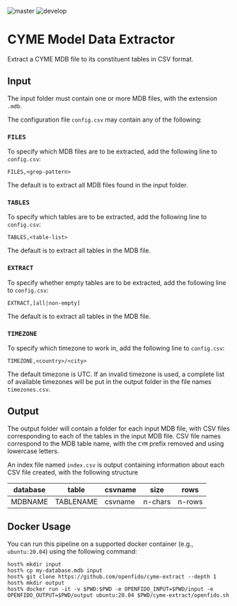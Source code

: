 ![master](https://github.com/openfido/cyme-extract/workflows/master/badge.svg) ![develop](https://github.com/openfido/cyme-extract/workflows/develop/badge.svg)

# CYME Model Data Extractor

Extract a CYME MDB file to its constituent tables in CSV format.

## Input

The input folder must contain one or more MDB files, with the extension `.mdb`.

The configuration file `config.csv` may contain any of the following:

### `FILES`

To specify which MDB files are to be extracted, add the following line to `config.csv`:

~~~
FILES,<grep-pattern>
~~~

The default is to extract all MDB files found in the input folder.

### `TABLES`

To specify which tables are to be extracted, add the following line to `config.csv`:

~~~
TABLES,<table-list>
~~~

The default is to extract all tables in the MDB file.

### `EXTRACT`

To specify whether empty tables are to be extracted, add the following line to `config.csv`:

~~~
EXTRACT,[all|non-empty]
~~~

The default is to extract all tables in the MDB file.

### `TIMEZONE`

To specify which timezone to work in, add the following line to `config.csv`:

~~~
TIMEZONE,<country>/<city>
~~~

The default timezone is UTC. If an invalid timezone is used, a complete list of available timezones will be put in the output folder in the file names `timezones.csv`.

## Output

The output folder will contain a folder for each input MDB file, with CSV files corresponding to each of the tables in the input MDB file.  CSV file names correspond to the MDB table name, with the `CYM` prefix removed and using lowercase letters.

An index file named `index.csv` is output containing information about each CSV file created, with the following structure

| database | table | csvname | size | rows |
| -------- | ----- | ------- | ---- | ---- |
| MDBNAME  | TABLENAME | csvname | n-chars | n-rows |

## Docker Usage

You can run this pipeline on a supported docker container (e.g., `ubuntu:20.04`) using the following command:

~~~
host% mkdir input
host% cp my-database.mdb input
host% git clone https://github.com/openfido/cyme-extract --depth 1
host% mkdir output
host% docker run -it -v $PWD:$PWD -e OPENFIDO_INPUT=$PWD/input -e OPENFIDO_OUTPUT=$PWD/output ubuntu:20.04 $PWD/cyme-extract/openfido.sh
~~~
